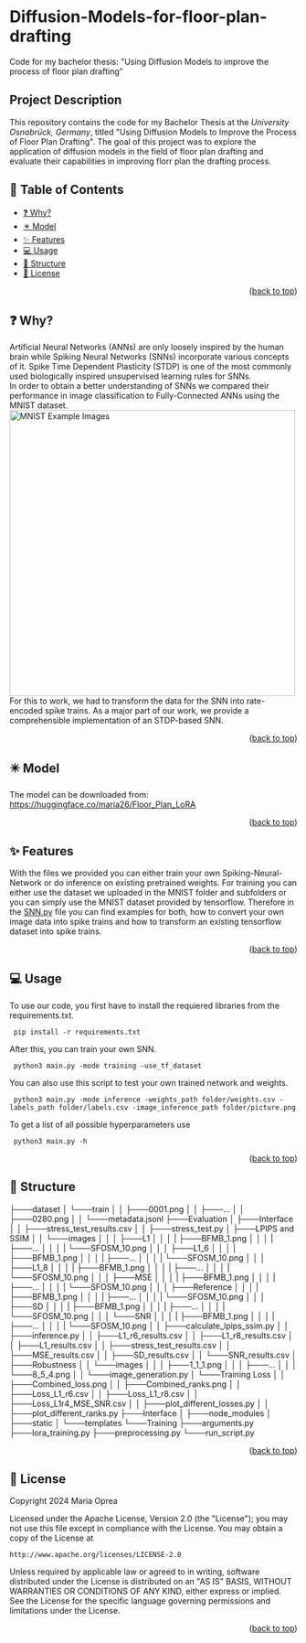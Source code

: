 # Diffusion-Models-for-floor-plan-drafting
Code for my bachelor thesis: "Using Diffusion Models to improve the process of floor plan drafting”
## Project Description

This repository contains the code for my Bachelor Thesis at the _University Osnabrück, Germany_, titled "Using Diffusion Models to Improve the Process of Floor Plan Drafting". The goal of this project was to explore the application of diffusion models in the field of floor plan drafting and evaluate their capabilities in improving florr plan the drafting process.

## 📖 Table of Contents
  - [❓ Why?](#-why)
  - [✴️ Model](#model)
  - [✨ Features](#-features)
  - [💻 Usage](#-usage)
  - [💾 Structure](#-structure)
  - [📎 License](#-license)
  <p align="right">(<a href="#top">back to top</a>)</p>

## ❓ Why?
Artificial Neural Networks (ANNs) are only loosely inspired by the human brain while Spiking Neural Networks (SNNs) incorporate various concepts of it.
Spike Time Dependent Plasticity (STDP) is one of the most commonly used biologically inspired unsupervised learning rules for SNNs.<br/>
In order to obtain a better understanding of SNNs we compared their performance in image classification to Fully-Connected ANNs using the MNIST dataset. <br/> 
<img src="Images/MNISTDatasetSample.JPG" alt="MNIST Example Images" align="middle" width="500" /> <br/> 
For this to work, we had to transform the data for the SNN into rate-encoded spike trains.
As a major part of our work, we provide a comprehensible implementation of an STDP-based SNN.
<p align="right">(<a href="#top">back to top</a>)</p>

## ✴️ Model <a name="model"></a>
The model can be downloaded from: https://huggingface.co/maria26/Floor_Plan_LoRA <br/>
<p align="right">(<a href="#top">back to top</a>)</p>

## ✨ Features
With the files we provided you can either train your own Spiking-Neural-Network or do inference on existing pretrained weights. For training you can either use the dataset we uploaded in the MNIST folder and subfolders or you can simply use the MNIST dataset provided by tensorflow. Therefore in the [SNN.py](SNN.py) file you can find examples for both, how to convert your own image data into spike trains and how to transform an existing tensorflow dataset into spike trains.<br/>
<p align="right">(<a href="#top">back to top</a>)</p>

## 💻 Usage
To use our code, you first have to install the requiered libraries from the requirements.txt.
 ```
  pip install -r requirements.txt
  ```
After this, you can train your own SNN.
 ```
  python3 main.py -mode training -use_tf_dataset
  ```
You can also use this script to test your own trained network and weights.
 ```
  python3 main.py -mode inference -weights_path folder/weights.csv -labels_path folder/labels.csv -image_inference_path folder/picture.png
  ```
To get a list of all possible hyperparameters use
 ```
  python3 main.py -h
```
<p align="right">(<a href="#top">back to top</a>)</p>

## 💾 Structure
<!-- Project Structure -->
├───dataset
│   └───train
│   │   ├───0001.png
│   │   ├───...
│   │   ├───0280.png
│   │   └───metadata.jsonl
├───Evaluation
│   ├───Interface
│   │   ├───stress_test_results.csv
│   │   ├───stress_test.py
│   ├───LPIPS and SSIM
│   │   └───images
│   │   │   ├───L1
│   │   │   |   ├───BFMB_1.png
│   │   │   |   ├───...
│   │   │   |   └───SFOSM_10.png
│   │   │   ├───L1_6
│   │   │   |   ├───BFMB_1.png
│   │   │   |   ├───...
│   │   │   |   └───SFOSM_10.png
│   │   │   ├───L1_8
│   │   │   |   ├───BFMB_1.png
│   │   │   |   ├───...
│   │   │   |   └───SFOSM_10.png
│   │   │   ├───MSE
│   │   │   |   ├───BFMB_1.png
│   │   │   |   ├───...
│   │   │   |   └───SFOSM_10.png
│   │   │   ├───Reference
│   │   │   |   ├───BFMB_1.png
│   │   │   |   ├───...
│   │   │   |   └───SFOSM_10.png
│   │   │   ├───SD
│   │   │   |   ├───BFMB_1.png
│   │   │   |   ├───...
│   │   │   |   └───SFOSM_10.png
│   │   │   └───SNR
│   │   │   |   ├───BFMB_1.png
│   │   │   |   ├───...
│   │   │   |   └───SFOSM_10.png
│   │   ├───calculate_lpips_ssim.py
│   │   ├───inference.py
│   │   ├───L1_r6_results.csv
│   │   ├───L1_r8_results.csv
│   │   ├───L1_results.csv
│   │   ├───stress_test_results.csv
│   │   ├───MSE_results.csv
│   │   ├───SD_results.csv
│   │   └───SNR_results.csv
│   ├───Robustness
│   │   └───images
│   │   │   ├───1_1_1.png
│   │   │   ├───...
│   │   │   └───8_5_4.png
│   │   └───image_generation.py
│   └───Training Loss
│   │   ├───Combined_loss.png
│   │   ├───Combined_ranks.png
│   │   ├───Loss_L1_r6.csv
│   │   ├───Loss_L1_r8.csv
│   │   ├───Loss_L1r4_MSE_SNR.csv
│   │   ├───plot_different_losses.py
│   │   ├───plot_different_ranks.py
├───Interface
│   ├───node_modules
│   ├───static
│   └───templates
└───Training
    ├───arguments.py
    ├───lora_training.py
    ├───preprocessing.py
    └───run_script.py
<p align="right">(<a href="#top">back to top</a>)</p>



## 📎 License
Copyright 2024 Maria Oprea

Licensed under the Apache License, Version 2.0 (the "License");
you may not use this file except in compliance with the License.
You may obtain a copy of the License at

    http://www.apache.org/licenses/LICENSE-2.0

Unless required by applicable law or agreed to in writing, software
distributed under the License is distributed on an "AS IS" BASIS,
WITHOUT WARRANTIES OR CONDITIONS OF ANY KIND, either express or implied.
See the License for the specific language governing permissions and
limitations under the License.
<p align="right">(<a href="#top">back to top</a>)</p>
